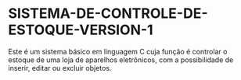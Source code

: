 # SISTEMA-DE-CONTROLE-DE-ESTOQUE-VERSION-1
Este é um sistema básico em linguagem C cuja função é controlar o estoque de uma loja de aparelhos eletrônicos, com a possibilidade de inserir, editar ou excluir objetos.
